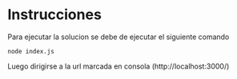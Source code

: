 # Instrucciones
Para ejecutar la solucion se debe de ejecutar el siguiente comando
```console
node index.js
```
Luego dirigirse a la url marcada en consola (http://localhost:3000/)